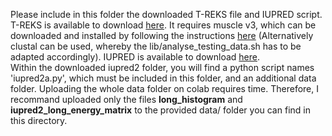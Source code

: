 Please include in this folder the downloaded T-REKS file and IUPRED script. T-REKS is available to download [here](https://bioinfo.crbm.cnrs.fr/index.php?route=tools&tool=3). It requires muscle v3, which can be downloaded and installed by following the instructions [here](https://drive5.com/muscle/downloads_v3.htm) (Alternatively clustal can be used, whereby the lib/analyse_testing_data.sh has to be adapted accordingly). IUPRED is available to download [here](https://iupred2a.elte.hu/download_new).<br>
Within the downloaded iupred2 folder, you will find a python script names 'iupred2a.py', which must be included in this folder, and an additional data folder. Uploading the whole data folder on colab requires time. Therefore, I recommand uploaded only the files **long_histogram** and **iupred2_long_energy_matrix** to the provided data/ folder you can find in this directory. 